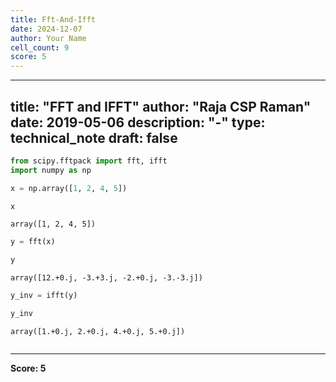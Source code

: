 ```yaml
---
title: Fft-And-Ifft
date: 2024-12-07
author: Your Name
cell_count: 9
score: 5
---
```


---
title: "FFT and IFFT"
author: "Raja CSP Raman"
date: 2019-05-06
description: "-"
type: technical_note
draft: false
---

```python
from scipy.fftpack import fft, ifft
import numpy as np
```


```python
x = np.array([1, 2, 4, 5])
```


```python
x
```




    array([1, 2, 4, 5])




```python
y = fft(x)
```


```python
y
```




    array([12.+0.j, -3.+3.j, -2.+0.j, -3.-3.j])




```python
y_inv = ifft(y)
```


```python
y_inv
```




    array([1.+0.j, 2.+0.j, 4.+0.j, 5.+0.j])




```python

```


---
**Score: 5**